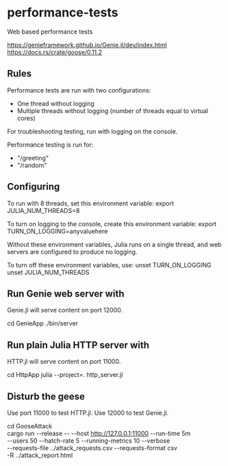 # performance-tests
Web based performance tests

https://genieframework.github.io/Genie.jl/dev/index.html  
https://docs.rs/crate/goose/0.11.2

## Rules

Performance tests are run with two configurations: 
- One thread without logging
- Multiple threads without logging (number of threads equal to virtual cores)

For troubleshooting testing, run with logging on the console.

Performance testing is run for:
- "/greeting"
- "/random"

## Configuring

To run with 8 threads, set this environment variable:
export JULIA_NUM_THREADS=8

To turn on logging to the console, create this environment variable:
export TURN_ON_LOGGING=anyvaluehere

Without these environment variables, Julia runs on a single thread, and web servers are configured to produce no logging.

To turn off these environment variables, use:
unset TURN_ON_LOGGING
unset JULIA_NUM_THREADS

## Run Genie web server with

Genie.jl will serve content on port 12000.

cd GenieApp
./bin/server

## Run plain Julia HTTP server with

HTTP.jl will serve content on port 11000.

cd HttpApp
julia --project=. http_server.jl

## Disturb the geese

Use port 11000 to test HTTP.jl. Use 12000 to test Genie.jl.

cd GooseAttack  
cargo run --release -- --host http://127.0.0.1:11000 --run-time 5m \
--users 50 --hatch-rate 5 --running-metrics 10 --verbose \
--requests-file ../attack_requests.csv --requests-format csv \
-R ../attack_report.html
